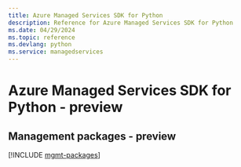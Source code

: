 ```yaml
---
title: Azure Managed Services SDK for Python
description: Reference for Azure Managed Services SDK for Python
ms.date: 04/29/2024
ms.topic: reference
ms.devlang: python
ms.service: managedservices
---
```

# Azure Managed Services SDK for Python - preview

## Management packages - preview
[!INCLUDE [mgmt-packages](managed-services-mgmt-index.md)]